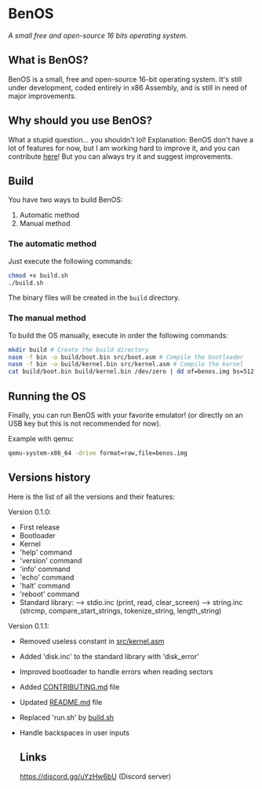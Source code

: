 # BenOS
*A small free and open-source 16 bits operating system.*

## What is BenOS?
BenOS is a small, free and open-source 16-bit operating system. It's still under development, coded entirely in x86 Assembly, and is still in need of major improvements.

## Why should you use BenOS?
What a stupid question... you shouldn't lol!
Explanation:
BenOS don't have a lot of features for now, but I am working hard to improve it, and you can contribute [here](CONTRIBUTING.md)!
But you can always try it and suggest improvements.

## Build
You have two ways to build BenOS:
1. Automatic method
2. Manual method

### The automatic method
Just execute the following commands:
```bash
chmod +x build.sh
./build.sh
```
The binary files will be created in the `build` directory.

### The manual method
To build the OS manually, execute in order the following commands:
```bash
mkdir build # Create the build directory
nasm -f bin -o build/boot.bin src/boot.asm # Compile the bootloader
nasm -f bin -o build/kernel.bin src/kernel.asm # Compile the kernel
cat build/boot.bin build/kernel.bin /dev/zero | dd of=benos.img bs=512 count=2880 # Create the disk image
```

## Running the OS
Finally, you can run BenOS with your favorite emulator! (or directly on an USB key but this is not recommended for now).

Example with qemu:
```bash
qemu-system-x86_64 -drive format=raw,file=benos.img
```

## Versions history
Here is the list of all the versions and their features:

Version 0.1.0:
- First release
- Bootloader
- Kernel
- 'help' command
- 'version' command
- 'info' command
- 'echo' command
- 'halt' command
- 'reboot' command
- Standard library:
--> stdio.inc (print, read, clear_screen)
--> string.inc (strcmp, compare_start_strings, tokenize_string, length_string)

Version 0.1.1:
- Removed useless constant in [src/kernel.asm](src/kernel.asm)
- Added 'disk.inc' to the standard library with 'disk_error'
- Improved bootloader to handle errors when reading sectors
- Added [CONTRIBUTING.md](CONTRIBUTING.md) file
- Updated [README.md](README.md) file
- Replaced 'run.sh' by [build.sh](build.sh)
- Handle backspaces in user inputs

  ## Links
  https://discord.gg/uYzHw6bU (Discord server)
